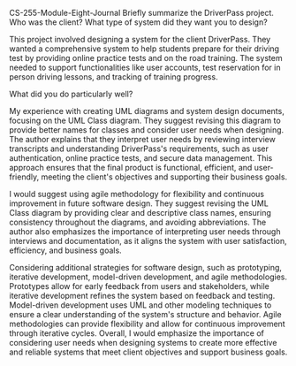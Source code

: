 CS-255-Module-Eight-Journal
Briefly summarize the DriverPass project. Who was the client? What type of system did they want you to design?

This project involved designing a system for the client DriverPass. They wanted a comprehensive system to help students prepare for their driving test by providing online practice tests and on the road training. The system needed to support functionalities like user accounts, test reservation for in person driving lessons, and tracking of training progress.

What did you do particularly well?

My experience with creating UML diagrams and system design documents, focusing on the UML Class diagram. They suggest revising this diagram to provide better names for classes and consider user needs when designing. The author explains that they interpret user needs by reviewing interview transcripts and understanding DriverPass's requirements, such as user authentication, online practice tests, and secure data management. This approach ensures that the final product is functional, efficient, and user-friendly, meeting the client's objectives and supporting their business goals.

  I would suggest using agile methodology for flexibility and continuous improvement in future software design. They suggest revising the UML Class diagram by providing clear and descriptive class names, ensuring consistency throughout the diagrams, and avoiding abbreviations. The author also emphasizes the importance of interpreting user needs through interviews and documentation, as it aligns the system with user satisfaction, efficiency, and business goals.

  Considering additional strategies for software design, such as prototyping, iterative development, model-driven development, and agile methodologies. Prototypes allow for early feedback from users and stakeholders, while iterative development refines the system based on feedback and testing. Model-driven development uses UML and other modeling techniques to ensure a clear understanding of the system's structure and behavior. Agile methodologies can provide flexibility and allow for continuous improvement through iterative cycles. Overall, I would emphasize the importance of considering user needs when designing systems to create more effective and reliable systems that meet client objectives and support business goals.
